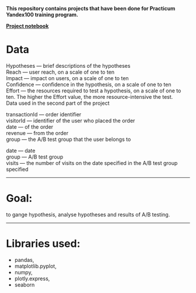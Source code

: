**This repository contains projects that have been done for Practicum Yandex100 training program.**

**[Project notebook](https://ulfsky.github.io/ab_testing/ab_testing.html)**

# Data

Hypotheses — brief descriptions of the hypotheses<br>
Reach — user reach, on a scale of one to ten<br>
Impact — impact on users, on a scale of one to ten<br>
Confidence — confidence in the hypothesis, on a scale of one to ten<br>
Effort — the resources required to test a hypothesis, on a scale of one to ten. The higher the Effort value, the more resource-intensive the test.<br>
Data used in the second part of the project<br>

transactionId — order identifier<br>
visitorId — identifier of the user who placed the order<br>
date — of the order<br>
revenue — from the order<br>
group — the A/B test group that the user belongs to<br>

date — date<br>
group — A/B test group<br>
visits — the number of visits on the date specified in the A/B test group specified<br>
____

# Goal:
to gange hypothesis, analyse hypotheses and results of A/B testing.
____

# Libraries used:
- pandas, 
- matplotlib.pyplot, 
- numpy, 
- plotly.express, 
- seaborn

